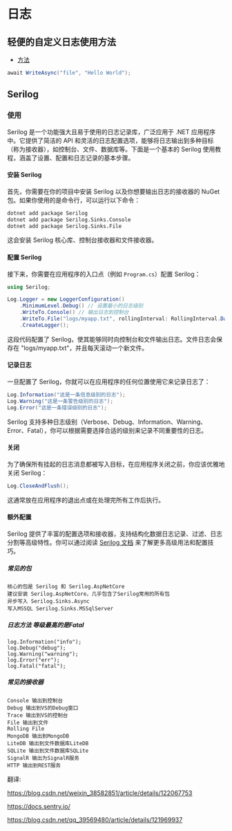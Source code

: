 # 日志


## 轻便的自定义日志使用方法

- [方法](../article/log.md)

```csharp
await WriteAsync("file", "Hello World");
```

## Serilog

### 使用

Serilog 是一个功能强大且易于使用的日志记录库，广泛应用于 .NET 应用程序中。它提供了简洁的 API 和灵活的日志配置选项，能够将日志输出到多种目标（称为接收器），如控制台、文件、数据库等。下面是一个基本的 Serilog 使用教程，涵盖了设置、配置和日志记录的基本步骤。

#### 安装 Serilog

首先，你需要在你的项目中安装 Serilog 以及你想要输出日志的接收器的 NuGet 包。如果你使用的是命令行，可以运行以下命令：

```bash
dotnet add package Serilog
dotnet add package Serilog.Sinks.Console
dotnet add package Serilog.Sinks.File
```

这会安装 Serilog 核心库、控制台接收器和文件接收器。

#### 配置 Serilog

接下来，你需要在应用程序的入口点（例如 `Program.cs`）配置 Serilog：

```csharp
using Serilog;

Log.Logger = new LoggerConfiguration()
    .MinimumLevel.Debug() // 设置最小的日志级别
    .WriteTo.Console() // 输出日志到控制台
    .WriteTo.File("logs/myapp.txt", rollingInterval: RollingInterval.Day) // 每天滚动一个新文件
    .CreateLogger();
```

这段代码配置了 Serilog，使其能够同时向控制台和文件输出日志。文件日志会保存在 "logs/myapp.txt"，并且每天滚动一个新文件。

#### 记录日志

一旦配置了 Serilog，你就可以在应用程序的任何位置使用它来记录日志了：

```csharp
Log.Information("这是一条信息级别的日志");
Log.Warning("这是一条警告级别的日志");
Log.Error("这是一条错误级别的日志");
```

Serilog 支持多种日志级别（Verbose、Debug、Information、Warning、Error、Fatal），你可以根据需要选择合适的级别来记录不同重要性的日志。

#### 关闭

为了确保所有挂起的日志消息都被写入目标，在应用程序关闭之前，你应该优雅地关闭 Serilog：

```csharp
Log.CloseAndFlush();
```

这通常放在应用程序的退出点或在处理完所有工作后执行。

#### 额外配置

Serilog 提供了丰富的配置选项和接收器，支持结构化数据日志记录、过滤、日志分割等高级特性。你可以通过阅读 [Serilog 文档](https://serilog.net/) 来了解更多高级用法和配置技巧。


##### 常见的包

```
核心的包是 Serilog 和 Serilog.AspNetCore
建议安装 Serilog.AspNetCore，几乎包含了Serilog常用的所有包
异步写入 Serilog.Sinks.Async
写入MSSQL Serilog.Sinks.MSSqlServer
```

##### 日志方法 等级最高的是Fatal
```
log.Information("info");
log.Debug("debug");
log.Warning("warning");
log.Error("err");
log.Fatal("fatal");
```
##### 常见的接收器

```
Console 输出到控制台
Debug 输出到VS的Debug窗口
Trace 输出到VS的控制台
File 输出到文件
Rolling File
MongoDB 输出到MongoDB
LiteDB 输出到文件数据库LiteDB
SQLite 输出到文件数据库SQLite
SignalR 输出为SignalR服务
HTTP 输出到REST服务 

```




翻译:

https://blog.csdn.net/weixin_38582851/article/details/122067753

https://docs.sentry.io/

https://blog.csdn.net/qq_39569480/article/details/121969937